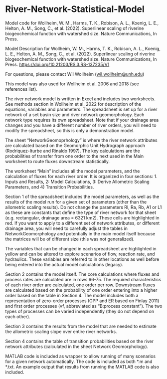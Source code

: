 # River-Network-Statistical-Model
Model code for Wollheim, W. M., Harms, T. K., Robison, A. L., Koenig, L. E., Helton, A. M., Song, C., et al. (2022). Superlinear scaling of riverine biogeochemical function with watershed size. Nature Communications, In Press.

Model Description for Wollheim, W. M., Harms, T. K., Robison, A. L., Koenig, L. E., Helton, A. M., Song, C., et al. (2022). Superlinear scaling of riverine biogeochemical function with watershed size. Nature Communications, In Press. https://doi.org/10.21203/RS.3.RS-137235/V1

For questions, please contact Wil Wollheim (wil.wollheim@unh.edu)

This model was also used for Wollheim et al. 2006 and 2018 (see references list).

The river network model is written in Excel and includes two worksheets.  See methods section in Wollheim et al. 2022 for description of the equations, variables and parameters.  The spreadsheet is set up for a river network of a set basin size and river network geomorphology.  Each network type requires its own spreadsheet.  Note that if your drainage area changes and you have a different number of river orders, you will need to modify the spreadsheet, so this is only a demonstration model.   

 The sheet “NetworkGeomoprhology” is where the river network attributes are calculated based on the Geomorphic Unit Hydrograph approach (Rodriquez-Iturbe and Rinaldo 1997).  The key calculations are the probabilities of transfer from one order to the next used in the Main worksheet to route fluxes downstream statistically.  

The worksheet “Main” includes all the model parameters, and the calculation of fluxes for each river order. It is organized in four sections:  1. Inputs and Results, 2: Model Calculations, 3: Derive Allometric Scaling Parameters, and 4) Transition Probabilities. 

Section 1 of the spreadsheet includes the model parameters, as well as the results of the model run for a given set of parameters (other than the allometric scaling results).  Do not change the parameters Rl, Ra, Rb, A1 or L1 as these are constants that define the type of river network for that sheet (e.g. rectangular, drainage area = 6321 km2).  These cells are highlighted in red.  If you want to apply to a different set of network attributes, or different drainage area, you will need to carefully adjust the tables in NetworkGeomorphology and potentially in the main model itself because the matrices will be of different size (this was not generalized). 

The variables that can be changed in each spreadsheet are highlighted in yellow and can be altered to explore scenarios of flow, reaction rate, and hydraulics.  These variables are referred to in other locations as well before being entered into the actual model calculations (legacy). 

Section 2 contains the model itself.  The core calculations where fluxes and process rates are calculated are in rows 66-75.  The required characteristics of each river order are calculated, one order per row.  Downstream fluxes are calculated based on the probability of one order entering into a higher order based on the table in Section 4.  The model includes both a representation of zero-order processes (GPP and ER based on Finlay 2011) and first order processes (vf, abbreviated as “B:process constant”).  The two types of processes can be varied independently (they do not depend on each other).  


Section 3 contains the results from the model that are needed to estimate the allometric scaling slope over entire river networks.  

Section 4 contains the table of transition probabilities based on the river network attributes (calculated in the sheet Network Geomorphology). 

MATLAB code is included as wrapper to allow running of many scenarios for a given network automatically.  The code is included as both *.m and *.txt.  An example output that results from running the MATLAB code is also included. 
